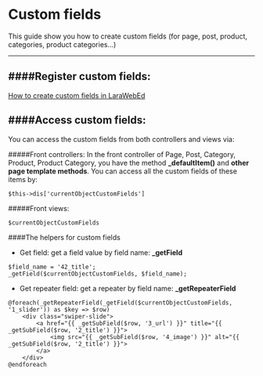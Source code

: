 Custom fields
=============

This guide show you how to create custom fields (for page, post, product, categories, product categories...)

----------

####Register custom fields:
--------
[How to create custom fields in LaraWebEd](https://www.youtube.com/watch?v=8ku2yaByYMI)

####Access custom fields:
--------

You can access the custom fields from both controllers and views via:

#####Front controllers:
In the front controller of Page, Post, Category, Product, Product Category, you have the method **_defaultItem()** and **other page template methods**. You can access all the custom fields of these items by:

````code
$this->dis['currentObjectCustomFields']
````

#####Front views:

````code
$currentObjectCustomFields
````

####The helpers for custom fields

- Get field: get a field value by field name: **_getField**

````code
$field_name = '42_title';
_getField($currentObjectCustomFields, $field_name);
````

- Get repeater field: get a repeater by field name: **_getRepeaterField**

````code
@foreach(_getRepeaterField(_getField($currentObjectCustomFields, '1_slider')) as $key => $row)
    <div class="swiper-slide">
        <a href="{{ _getSubField($row, '3_url') }}" title="{{ _getSubField($row, '2_title') }}">
            <img src="{{ _getSubField($row, '4_image') }}" alt="{{ _getSubField($row, '2_title') }}">
        </a>
    </div>
@endforeach
````